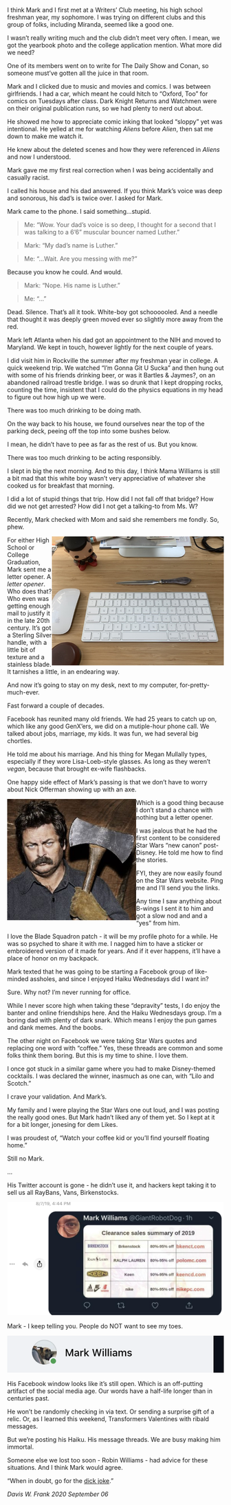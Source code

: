 I think Mark and I first met at a Writers’ Club meeting, his high school freshman year, my sophomore. I was trying on different clubs and this group of folks, including Miranda, seemed like a good one.

I wasn’t really writing much and the club didn’t meet very often. I mean, we got the yearbook photo and the college application mention. What more did we need?

One of its members went on to write for The Daily Show and Conan, so someone must’ve gotten all the juice in that room.

Mark and I clicked due to music and movies and comics. I was between girlfriends. I had a car, which meant he could hitch to “Oxford, Too” for comics on Tuesdays after class. Dark Knight Returns and Watchmen were on their original publication runs, so we had plenty to nerd out about.

He showed me how to appreciate comic inking that looked “sloppy” yet was intentional. He yelled at me for watching _Aliens_ before _Alien_, then sat me down to make me watch it.

He knew about the deleted scenes and how they were referenced in _Aliens_ and now I understood.

Mark gave me my first real correction when I was being accidentally and casually racist.

I called his house and his dad answered. If you think Mark’s voice was deep and sonorous, his dad’s is twice over. I asked for Mark.

Mark came to the phone. I said something…stupid.

> Me: “Wow. Your dad’s voice is so deep, I thought for a second that I was talking to a 6’6” muscular bouncer named Luther.”

> Mark: “My dad’s name is Luther.”

> Me: “…Wait. Are you messing with me?”

Because you know he could. And would.

> Mark: “Nope. His name is Luther.”

> Me: “…”

Dead. Silence. That’s all it took. White-boy got schoooooled. And a needle that thought it was deeply green moved ever so slightly more away from the red.

Mark left Atlanta when his dad got an appointment to the NIH and moved to Maryland. We kept in touch, however lightly for the next couple of years.

I did visit him in Rockville the summer after my freshman year in college. A quick weekend trip. We watched “I’m Gonna Git U Sucka” and then hung out with some of his friends drinking beer, or was it Bartles & Jaymes?, on an abandoned railroad trestle bridge. I was so drunk that I kept dropping rocks, counting the time, insistent that I could do the physics equations in my head to figure out how high up we were.

There was too much drinking to be doing math.

On the way back to his house, we found ourselves near the top of the parking deck, peeing off the top into some bushes below.

I mean, he didn’t have to pee as far as the rest of us. But you know.

There was too much drinking to be acting responsibly.

I slept in big the next morning. And to this day, I think Mama Williams is still a bit mad that this white boy wasn’t very appreciative of whatever she cooked us for breakfast that morning.

I did a lot of stupid things that trip. How did I not fall off that bridge? How did we not get arrested? How did I not get a talking-to from Ms. W?

Recently, Mark checked with Mom and said she remembers me fondly. So, phew.

<img align="right" alt="My desk..." src="images/desk.jpg" width="400">

For either High School or College Graduation, Mark sent me a letter opener. A *letter opener*. Who does that? Who even was getting enough mail to justify it in the late 20th century. It’s got a Sterling Silver handle, with a little bit of texture and a stainless blade. It tarnishes a little, in an endearing way.

And now it’s going to stay on my desk, next to my computer, for-pretty-much-ever.

Fast forward a couple of decades.

Facebook has reunited many old friends. We had 25 years to catch up on, which like any good GenX’ers, we did on a mutiple-hour phone call. We talked about jobs, marriage, my kids. It was fun, we had several big chortles.

He told me about his marriage. And his thing for Megan Mullally types, especially if they wore Lisa-Loeb-style glasses. As long as they weren’t *vegan*, because that brought ex-wife flashbacks.

One happy side effect of Mark’s passing is that we don’t have to worry about Nick Offerman showing up with an axe.

<img align="left" alt="Nick looks mad..." src="images/nick.jpg" width="300">

Which is a good thing because I don’t stand a chance with nothing but a letter opener.

I was jealous that he had the first content to be considered Star Wars “new canon” post-Disney. He told me how to find the stories.

FYI, they are now easily found on the Star Wars website. Ping me and I’ll send you the links.

Any time I saw anything about B-wings I sent it to him and got a slow nod and and a “yes” from him.

I love the Blade Squadron patch - it will be my profile photo for a while. He was so psyched to share it with me. I nagged him to have a sticker or embroidered version of it made for years. And if it ever happens, it’ll have a place of honor on my backpack.

Mark texted that he was going to be starting a Facebook group of like-minded assholes, and since I enjoyed Haiku Wednesdays did I want in?

Sure. Why not? I’m never running for office.

While I never score high when taking these “depravity” tests, I do enjoy the banter and online friendships here. And the Haiku Wednesdays group. I’m a boring dad with plenty of dark snark. Which means I enjoy the pun games and dank memes. And the boobs.

The other night on Facebook we were taking Star Wars quotes and replacing one word with “coffee.” Yes, these threads are common and some folks think them boring. But this is my time to shine. I love them.

I once got stuck in a similar game where you had to make Disney-themed cocktails. I was declared the winner, inasmuch as one can, with “Lilo and Scotch.”

I crave your validation. And Mark’s.

My family and I were playing the Star Wars one out loud, and I was posting the really good ones. But Mark hadn’t liked any of them yet. So I kept at it for a bit longer, jonesing for dem Likes.

I was proudest of, “Watch your coffee kid or you’ll find yourself floating home.”

Still no Mark.

…

His Twitter account is gone - he didn’t use it, and hackers kept taking it to sell us all RayBans, Vans, Birkenstocks.

![Mark Sells](images/mark_vans.png)

Mark - I keep telling you. People do NOT want to see my toes.

![Mark Dot](images/green_dot.png)

His Facebook window looks like it’s still open. Which is an off-putting artifact of the social media age. Our words have a half-life longer than in centuries past.

He won’t be randomly checking in via text. Or sending a surprise gift of a relic. Or, as I learned this weekend, Transformers Valentines with ribald messages.

But we’re posting his Haiku. His message threads. We are busy making him immortal.

Someone else we lost too soon - Robin Williams - had advice for these situations. And I think Mark would agree.

“When in doubt, go for the [dick joke][dick].”

_Davis W. Frank 2020 September 06_

[dick]: https://imgur.com/gallery/v4RZRwF
